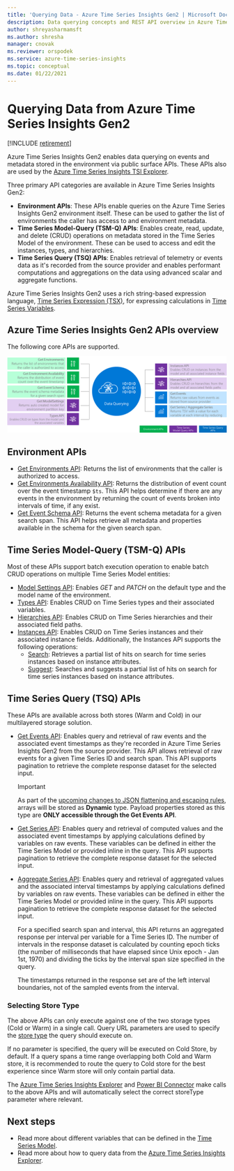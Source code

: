 ```yaml
---
title: 'Querying Data - Azure Time Series Insights Gen2 | Microsoft Docs'
description: Data querying concepts and REST API overview in Azure Time Series Insights Gen2.
author: shreyasharmamsft
ms.author: shresha
manager: cnovak
ms.reviewer: orspodek
ms.service: azure-time-series-insights
ms.topic: conceptual
ms.date: 01/22/2021
---
```


# Querying Data from Azure Time Series Insights Gen2

[!INCLUDE [retirement](../../includes/tsi-retirement.md)]

Azure Time Series Insights Gen2 enables data querying on events and metadata stored in the environment via public surface APIs. These APIs also are used by the [Azure Time Series Insights TSI Explorer](./concepts-ux-panels.md).

Three primary API categories are available in Azure Time Series Insights Gen2:

* **Environment APIs**: These APIs enable queries on the Azure Time Series Insights Gen2 environment itself. These can be used to gather the list of environments the caller has access to and environment metadata.
* **Time Series Model-Query (TSM-Q) APIs**: Enables create, read, update, and delete (CRUD) operations on metadata stored in the Time Series Model of the environment. These can be used to access and edit the instances, types, and hierarchies.
* **Time Series Query (TSQ) APIs**: Enables retrieval of telemetry or events data as it's recorded from the source provider and enables performant computations and aggregations on the data using advanced scalar and aggregate functions.

Azure Time Series Insights Gen2 uses a rich string-based expression language, [Time Series Expression (TSX)](/rest/api/time-series-insights/reference-time-series-expression-syntax), for expressing calculations in [Time Series Variables](./concepts-variables.md).

## Azure Time Series Insights Gen2 APIs overview

The following core APIs are supported.

[![Time Series Query overview](media/v2-update-tsq/tsq.png)](media/v2-update-tsq/tsq.png#lightbox)

## Environment APIs

* [Get Environments API](/rest/api/time-series-insights/management(gen1/gen2)/accesspolicies/listbyenvironment): Returns the list of environments that the caller is authorized to access.
* [Get Environments Availability API](/rest/api/time-series-insights/dataaccessgen2/query/getavailability): Returns the distribution of event count over the event timestamp `$ts`. This API helps determine if there are any events in the environment by returning the count of events broken into intervals of time, if any exist.
* [Get Event Schema API](/rest/api/time-series-insights/dataaccessgen2/query/geteventschema): Returns the event schema metadata for a given search span. This API helps retrieve all metadata and properties available in the schema for the given search span.

## Time Series Model-Query (TSM-Q) APIs

Most of these APIs support batch execution operation to enable batch CRUD operations on multiple Time Series Model entities:

* [Model Settings API](/rest/api/time-series-insights/reference-model-apis): Enables *GET* and *PATCH* on the default type and the model name of the environment.
* [Types API](/rest/api/time-series-insights/reference-model-apis#types-api): Enables CRUD on Time Series types and their associated variables.
* [Hierarchies API](/rest/api/time-series-insights/reference-model-apis#hierarchies-api): Enables CRUD on Time Series hierarchies and their associated field paths.
* [Instances API](/rest/api/time-series-insights/reference-model-apis#instances-api): Enables CRUD on Time Series instances and their associated instance fields. Additionally, the Instances API supports the following operations:
  * [Search](/rest/api/time-series-insights/dataaccessgen2/timeseriesinstances/search): Retrieves a partial list of hits on search for time series instances based on instance attributes.
  * [Suggest](/rest/api/time-series-insights/dataaccessgen2/timeseriesinstances/suggest): Searches and suggests a partial list of hits on search for time series instances based on instance attributes.

## Time Series Query (TSQ) APIs

These APIs are available across both stores (Warm and Cold) in our multilayered storage solution.

* [Get Events API](/rest/api/time-series-insights/dataaccessgen2/query/execute#getevents): Enables query and retrieval of raw events and the associated event timestamps as they're recorded in Azure Time Series Insights Gen2 from the source provider. This API allows retrieval of raw events for a given Time Series ID and search span. This API supports pagination to retrieve the complete response dataset for the selected input.

  > [!IMPORTANT]
  > As part of the [upcoming changes to JSON flattening and escaping rules](./ingestion-rules-update.md), arrays will be stored as **Dynamic** type. Payload properties stored as this type are **ONLY accessible through the Get Events API**.

* [Get Series API](/rest/api/time-series-insights/dataaccessgen2/query/execute#getseries): Enables query and retrieval of computed values and the associated event timestamps by applying calculations defined by variables on raw events. These variables can be defined in either the Time Series Model or provided inline in the query. This API supports pagination to retrieve the complete response dataset for the selected input.

* [Aggregate Series API](/rest/api/time-series-insights/dataaccessgen2/query/execute#aggregateseries): Enables query and retrieval of aggregated values and the associated interval timestamps by applying calculations defined by variables on raw events. These variables can be defined in either the Time Series Model or provided inline in the query. This API supports pagination to retrieve the complete response dataset for the selected input.

  For a specified search span and interval, this API returns an aggregated response per interval per variable for a Time Series ID. The number of intervals in the response dataset is calculated by counting epoch ticks (the number of milliseconds that have elapsed since Unix epoch - Jan 1st, 1970) and dividing the ticks by the interval span size specified in the query.

  The timestamps returned in the response set are of the left interval boundaries, not of the sampled events from the interval.


### Selecting Store Type

The above APIs can only execute against one of the two storage types (Cold or Warm) in a single call. Query URL parameters are used to specify the [store type](/rest/api/time-series-insights/dataaccessgen2/query/execute#uri-parameters) the query should execute on.

If no parameter is specified, the query will be executed on Cold Store, by default. If a query spans a time range overlapping both Cold and Warm store, it is recommended to route the query to Cold store for the best experience since Warm store will only contain partial data.

The [Azure Time Series Insights Explorer](./concepts-ux-panels.md) and [Power BI Connector](./how-to-connect-power-bi.md) make calls to the above APIs and will automatically select the correct storeType parameter where relevant.


## Next steps

* Read more about different variables that can be defined in the [Time Series Model](./concepts-model-overview.md).
* Read more about how to query data from the [Azure Time Series Insights Explorer](./concepts-ux-panels.md).
